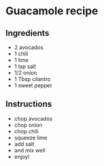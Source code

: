 # Guacamole recipe


## Ingredients

- 2 avocados
- 1 chili
- 1 lime
- 1 tsp salt
- 1/2 onion
- 1 Tbsp cilantro
- 1 sweet pepper


## Instructions

- chop avocados
- chop onion
- chop chili
- squeeze lime
- add salt
- and mix well
- enjoy!
